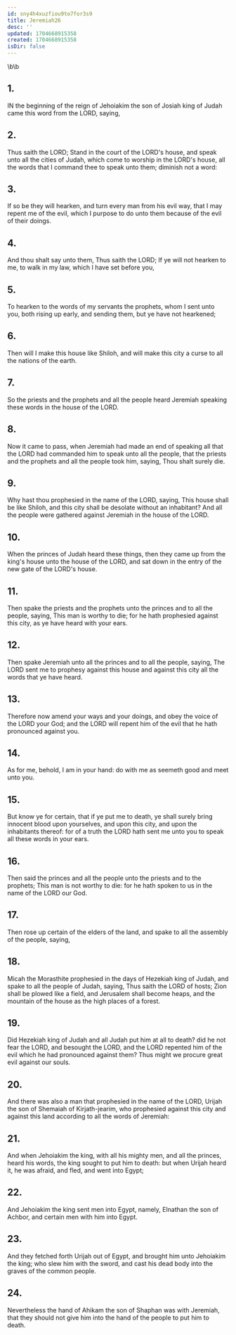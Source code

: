 ```yaml
---
id: sny4h4xuzfiou9to7for3s9
title: Jeremiah26
desc: ''
updated: 1704668915358
created: 1704668915358
isDir: false
---
```

\b\b
## 1.
IN the beginning of the reign of Jehoiakim the son of Josiah king of Judah came this word from the LORD, saying,
## 2.
Thus saith the LORD; Stand in the court of the LORD's house, and speak unto all the cities of Judah, which come to worship in the LORD's house, all the words that I command thee to speak unto them; diminish not a word:
## 3.
If so be they will hearken, and turn every man from his evil way, that I may repent me of the evil, which I purpose to do unto them because of the evil of their doings.
## 4.
And thou shalt say unto them, Thus saith the LORD; If ye will not hearken to me, to walk in my law, which I have set before you,
## 5.
To hearken to the words of my servants the prophets, whom I sent unto you, both rising up early, and sending them, but ye have not hearkened;
## 6.
Then will I make this house like Shiloh, and will make this city a curse to all the nations of the earth.
## 7.
So the priests and the prophets and all the people heard Jeremiah speaking these words in the house of the LORD.
## 8.
Now it came to pass, when Jeremiah had made an end of speaking all that the LORD had commanded him to speak unto all the people, that the priests and the prophets and all the people took him, saying, Thou shalt surely die.
## 9.
Why hast thou prophesied in the name of the LORD, saying, This house shall be like Shiloh, and this city shall be desolate without an inhabitant?  And all the people were gathered against Jeremiah in the house of the LORD.
## 10.
When the princes of Judah heard these things, then they came up from the king's house unto the house of the LORD, and sat down in the entry of the new gate of the LORD's house.
## 11.
Then spake the priests and the prophets unto the princes and to all the people, saying, This man is worthy to die; for he hath prophesied against this city, as ye have heard with your ears.
## 12.
Then spake Jeremiah unto all the princes and to all the people, saying, The LORD sent me to prophesy against this house and against this city all the words that ye have heard.
## 13.
Therefore now amend your ways and your doings, and obey the voice of the LORD your God; and the LORD will repent him of the evil that he hath pronounced against you.
## 14.
As for me, behold, I am in your hand: do with me as seemeth good and meet unto you.
## 15.
But know ye for certain, that if ye put me to death, ye shall surely bring innocent blood upon yourselves, and upon this city, and upon the inhabitants thereof: for of a truth the LORD hath sent me unto you to speak all these words in your ears.
## 16.
Then said the princes and all the people unto the priests and to the prophets; This man is not worthy to die: for he hath spoken to us in the name of the LORD our God.
## 17.
Then rose up certain of the elders of the land, and spake to all the assembly of the people, saying,
## 18.
Micah the Morasthite prophesied in the days of Hezekiah king of Judah, and spake to all the people of Judah, saying, Thus saith the LORD of hosts; Zion shall be plowed like a field, and Jerusalem shall become heaps, and the mountain of the house as the high places of a forest.
## 19.
Did Hezekiah king of Judah and all Judah put him at all to death?  did he not fear the LORD, and besought the LORD, and the LORD repented him of the evil which he had pronounced against them?  Thus might we procure great evil against our souls.
## 20.
And there was also a man that prophesied in the name of the LORD, Urijah the son of Shemaiah of Kirjath-jearim, who prophesied against this city and against this land according to all the words of Jeremiah:
## 21.
And when Jehoiakim the king, with all his mighty men, and all the princes, heard his words, the king sought to put him to death: but when Urijah heard it, he was afraid, and fled, and went into Egypt;
## 22.
And Jehoiakim the king sent men into Egypt, namely, Elnathan the son of Achbor, and certain men with him into Egypt.
## 23.
And they fetched forth Urijah out of Egypt, and brought him unto Jehoiakim the king; who slew him with the sword, and cast his dead body into the graves of the common people.
## 24.
Nevertheless the hand of Ahikam the son of Shaphan was with Jeremiah, that they should not give him into the hand of the people to put him to death.
